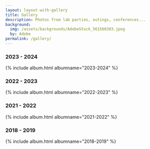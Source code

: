 ```yaml
---
layout: layout-with-gallery
title: Gallery
description: Photos from lab parties, outings, conferences...
background:
  img: /assets/backgrounds/AdobeStock_561560383.jpeg
  by: Adobe
permalink: /gallery/
---
```


<h3>2023 - 2024</h3>

{% include album.html albumname="2023-2024" %}

<h3>2022 - 2023</h3>

{% include album.html albumname="2022-2023" %}

<h3>2021 - 2022</h3>

{% include album.html albumname="2021-2022" %}

<h3>2018 - 2019</h3>

{% include album.html albumname="2018-2019" %}
